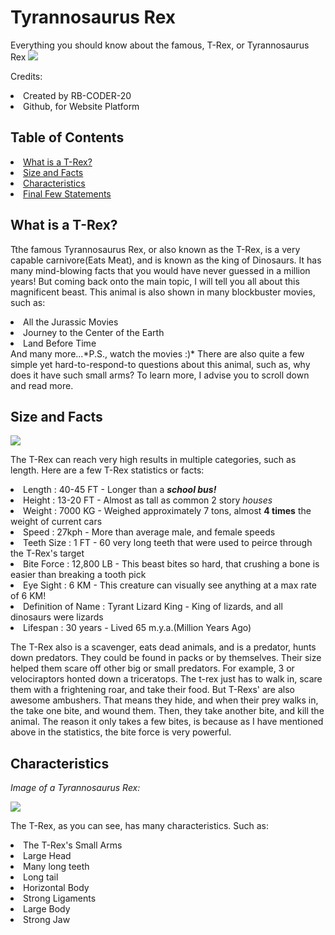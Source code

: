 <h1>Tyrannosaurus Rex</h1>
Everything you should know about the famous, T-Rex, or Tyrannosaurus Rex

<img src="https://cdn.newsapi.com.au/image/v1/c32e77ada066e25b416c4c515f35049f?width=400">

Credits:
<li>Created by RB-CODER-20</li>
<li>Github, for Website Platform</li>

<h2>Table of Contents</h2>
<li class="link-on-website"><a href="#paraOne">What is a T-Rex?</a></li>
<li class="link-on-website"><a href="#paraTwo">Size and Facts</a></li>
<li class="link-on-website"><a href="#paraThree">Characteristics</a></li>
<li class="link-on-website"><a href="#paraFour">Final Few Statements</a></li>

<h2 id="paraOne">What is a T-Rex?</h2>
<p>Tthe famous Tyrannosaurus Rex, or also known as the T-Rex, is a very capable carnivore(Eats Meat), and is known as the king of Dinosaurs. It has many mind-blowing facts that you would have never guessed in a million years! But coming back onto the main topic, I will tell you all about this magnificent beast. This animal is also shown in many blockbuster movies, such as:
  <li>All the Jurassic Movies</li>
  <li>Journey to the Center of the Earth</li>
  <li>Land Before Time</li>
  And many more...*P.S., watch the movies :)*
There are also quite a few simple yet hard-to-respond-to questions about this animal, such as, why does it have such small arms? To learn more, I advise you to scroll down and read more. </p>

<h2 id="paraTwo">Size and Facts</h2>
<img src="https://cdn.britannica.com/79/8079-050-8227DE49/Tyrannosaurus.jpg">
<p>The T-Rex can reach very high results in multiple categories, such as length. Here are a few T-Rex statistics or facts:</p>
<li>Length : 40-45 FT - Longer than a <strong><em>school bus!</em></strong></li>
<li>Height : 13-20 FT - Almost as tall as common 2 story <em>houses</em> </li>
<li>Weight : 7000 KG - Weighed approximately 7 tons, almost <strong>4 times</strong> the weight of current cars</li>
<li>Speed : 27kph - More than average male, and female speeds</li>
<li>Teeth Size : 1 FT - 60 very long teeth that were used to peirce through the T-Rex's target</li>
<li>Bite Force : 12,800 LB - This beast bites so hard, that crushing a bone is easier than breaking a tooth pick</li>
<li>Eye Sight : 6 KM - This creature can visually see anything at a max rate of 6 KM!</li>
<li>Definition of Name : Tyrant Lizard King - King of lizards, and all dinosaurs were lizards</li>
<li>Lifespan : 30 years - Lived 65 m.y.a.(Million Years Ago)</li>
<p>The T-Rex also is a scavenger, eats dead animals, and is a predator, hunts down predators. They could be found in packs or by themselves. Their size helped them scare off other big or small predators. For example, 3 or velociraptors honted down a triceratops. The t-rex just has to walk in, scare them with a frightening roar, and take their food. But T-Rexs' are also awesome ambushers. That means they hide, and when their prey walks in, the take one bite, and wound them. Then, they take another bite, and kill the animal. The reason it only takes a few bites, is because as I have mentioned above in the statistics, the bite force is very powerful. </p>

<h2>Characteristics</h2>
<p><em>Image of a Tyrannosaurus Rex:</em></p>
<img src="https://www.si.edu/sites/default/files/newsdesk/photos/skeleton.jpg">
<p>The T-Rex, as you can see, has many characteristics. Such as:</p>
<li>The T-Rex's Small Arms</li>
<li>Large Head</li>
<li>Many long teeth</li>
<li>Long tail</li>
<li>Horizontal Body</li>
<li>Strong Ligaments</li>
<li>Large Body</li>
<li>Strong Jaw</li>

